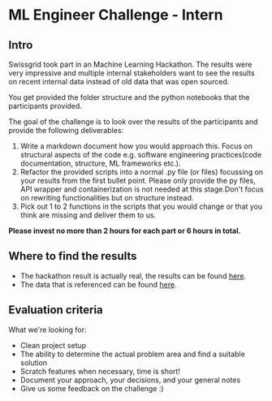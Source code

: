 # ML Engineer Challenge - Intern

## Intro

Swissgrid took part in an Machine Learning Hackathon.
The results were very impressive and multiple internal stakeholders want to see the results on recent internal data instead of old data that was open sourced.

You get provided the folder structure and the python notebooks that the participants provided.

The goal of the challenge is to look over the results of the participants and provide the following deliverables:

1. Write a markdown document how you would approach this.
Focus on structural aspects of the code e.g. software engineering practices(code documentation, structure, ML frameworks etc.).
2. Refactor the provided scripts into a normal .py file (or files) focussing on your results from the first bullet point. Please only provide the py files, API wrapper and containerization is not needed at this stage.Don't focus on rewriting functionalities but on structure instead.
3. Pick out 1 to 2 functions in the scripts that you would change or that you think are missing and deliver them to us.

**Please invest no more than 2 hours for each part or 6 hours in total.**

## Where to find the results

* The hackathon result is actually real, the results can be found [here](https://github.com/Swissgrid-AG-External/energydatahackdays23/tree/d5f88f3ff117ffcaafd43167e6357f7a5bfbc4a2/group3).
* The data that is referenced can be found [here](https://github.com/Swissgrid-AG-External/energydatahackdays23/tree/d5f88f3ff117ffcaafd43167e6357f7a5bfbc4a2/data).

## Evaluation criteria

What we're looking for:

* Clean project setup
* The ability to determine the actual problem area and find a suitable solution
* Scratch features when necessary, time is short!
* Document your approach, your decisions, and your general notes
* Give us some feedback on the challenge :)